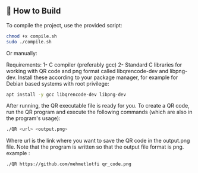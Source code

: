 ## 🚀 How to Build

To compile the project, use the provided script:

```bash
chmod +x compile.sh
sudo ./compile.sh
```
Or manually:

  Requirements:
  1- C compiler (preferably gcc)
  2- Standard C libraries for working with QR code and png format called libqrencode-dev and libpng-dev.
  Install these according to your package manager, for example for Debian based systems with root privilege:

```bash
apt install -y gcc libqrencode-dev libpng-dev
```

After running, the QR executable file is ready for you.
To create a QR code, run the QR program and execute the following commands (which are also in the program's usage):

```bash
./QR <url> <output.png>
```
Where url is the link where you want to save the QR code in the output.png file. 
Note that the program is written so that the output file format is png.
example :
```bash
./QR https://github.com/mehmetlotfi qr_code.png
```
